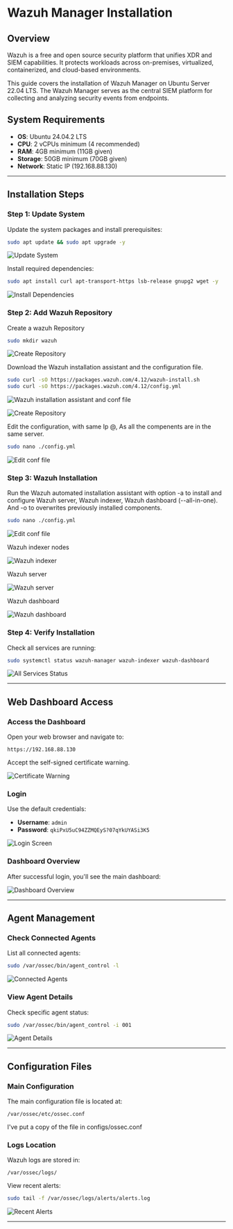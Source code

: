 # Wazuh Manager Installation

## Overview
Wazuh is a free and open source security platform that unifies XDR and SIEM capabilities. It protects workloads across on-premises, virtualized, containerized, and cloud-based environments.

This guide covers the installation of Wazuh Manager on Ubuntu Server 22.04 LTS. The Wazuh Manager serves as the central SIEM platform for collecting and analyzing security events from endpoints.

## System Requirements
- **OS**: Ubuntu 24.04.2 LTS
- **CPU**: 2 vCPUs minimum (4 recommended)
- **RAM**: 4GB minimum (11GB given)  
- **Storage**: 50GB minimum (70GB given)
- **Network**: Static IP (192.168.88.130)

---

## Installation Steps

### Step 1: Update System
Update the system packages and install prerequisites:

```bash
sudo apt update && sudo apt upgrade -y
```

![Update System](screenshots/01-system-update.png)

Install required dependencies:

```bash
sudo apt install curl apt-transport-https lsb-release gnupg2 wget -y
```

![Install Dependencies](screenshots/02-install-dependencies.png)

### Step 2: Add Wazuh Repository
Create a wazuh Repository

```bash
sudo mkdir wazuh
```
![Create Repository](screenshots/03-create-repo.png)

Download the Wazuh installation assistant and the configuration file.

```bash
sudo curl -sO https://packages.wazuh.com/4.12/wazuh-install.sh
sudo curl -sO https://packages.wazuh.com/4.12/config.yml
```
![Wazuh installation assistant and conf file](screenshots/03-create-repo.png)

![Create Repository](screenshots/04-inst_ass-conf.png)

Edit the configuration, with same Ip @, As all the compenents are in the same server.

```bash
sudo nano ./config.yml
```
![Edit conf file](screenshots/05-wazuh-conf.png)

### Step 3: Wazuh Installation

Run the Wazuh automated installation assistant with option -a to install and configure Wazuh server, Wazuh indexer, Wazuh dashboard (--all-in-one). And -o to overwrites previously installed components. 

```bash
sudo nano ./config.yml
```
![Edit conf file](screenshots/06-wazuh-installation.png)

Wazuh indexer nodes

![Wazuh indexer](screenshots/07-Wazuh-indexer.png)

Wazuh server 

![Wazuh server](screenshots/08-Wazuh-server.png)

Wazuh dashboard

![Wazuh dashboard](screenshots/09-Wazuh-dashboard.png)

### Step 4: Verify Installation

Check all services are running:

```bash
sudo systemctl status wazuh-manager wazuh-indexer wazuh-dashboard
```

![All Services Status](screenshots/10-all-services-status.png)

---

## Web Dashboard Access

### Access the Dashboard
Open your web browser and navigate to:
```
https://192.168.88.130
```

Accept the self-signed certificate warning.

![Certificate Warning](screenshots/11-certificate-warning.png)

### Login
Use the default credentials:
- **Username**: `admin`
- **Password**: `qkiPxU5uC94ZZMQEyS?07qYkUYASi3K5`

![Login Screen](screenshots/12-login-scree.png)

### Dashboard Overview
After successful login, you'll see the main dashboard:

![Dashboard Overview](screenshots/13-dashboard-overview.png)

---

## Agent Management

### Check Connected Agents
List all connected agents:

```bash
sudo /var/ossec/bin/agent_control -l
```

![Connected Agents](screenshots/14-wazuh-agents.png)

### View Agent Details
Check specific agent status:

```bash
sudo /var/ossec/bin/agent_control -i 001
```

![Agent Details](screenshots/15-con-agents.png)

---

## Configuration Files

### Main Configuration
The main configuration file is located at:
```
/var/ossec/etc/ossec.conf
```
I've put a copy of the file in configs/ossec.conf


### Logs Location
Wazuh logs are stored in:
```
/var/ossec/logs/
```

View recent alerts:

```bash
sudo tail -f /var/ossec/logs/alerts/alerts.log
```

![Recent Alerts](screenshots/16-recent-alerts.png)

---



